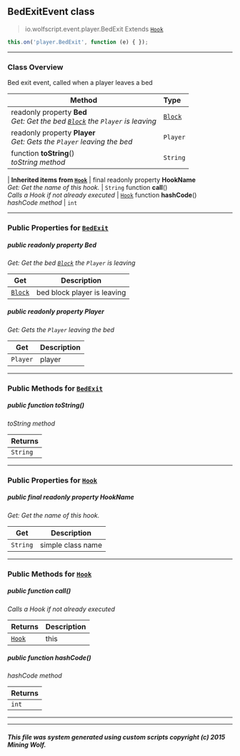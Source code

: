 ## BedExitEvent __class__

>io.wolfscript.event.player.BedExit
>Extends [`Hook`](../../hook/Hook.md)
``` javascript
this.on('player.BedExit', function (e) { });
```


---

### Class Overview

Bed exit event, called when a player leaves a bed

Method | Type   
--- | :--- 
 readonly property __Bed__ <br> _Get: Get the bed [`Block`](../../api/world/blocks/Block.md) the `Player` is leaving_ | [`Block`](../../api/world/blocks/Block.md)
 readonly property __Player__ <br> _Get: Gets the `Player` leaving the bed_ | `Player`
 function __toString__() <br> _toString method_ | `String`
 |
__Inherited items from [`Hook`](../../hook/Hook.md)__ |
final readonly property __HookName__ <br> _Get: Get the name of this hook._ | `String`
 function __call__() <br> _Calls a Hook if not already executed_ | [`Hook`](../../hook/Hook.md)
 function __hashCode__() <br> _hashCode method_ | `int`





---


### Public Properties for [`BedExit`](BedExit.md)

##### <a id='bed'></a>public  readonly property __Bed__

_Get: Get the bed [`Block`](../../api/world/blocks/Block.md) the `Player` is leaving_

Get | Description
--- | --- 
[`Block`](../../api/world/blocks/Block.md) | bed block player is leaving



##### <a id='player'></a>public  readonly property __Player__

_Get: Gets the `Player` leaving the bed_

Get | Description
--- | --- 
`Player` | player



---

### Public Methods for [`BedExit`](BedExit.md)

##### <a id='tostring'></a>public  function __toString__()

_toString method_

Returns | 
--- | 
`String` |


---

### Public Properties for [`Hook`](../../hook/Hook.md)

##### <a id='hookname'></a>public final readonly property __HookName__

_Get: Get the name of this hook._

Get | Description
--- | --- 
`String` | simple class name



---

### Public Methods for [`Hook`](../../hook/Hook.md)

##### <a id='call'></a>public  function __call__()

_Calls a Hook if not already executed_

Returns | Description
--- | --- 
[`Hook`](../../hook/Hook.md) | this


##### <a id='hashcode'></a>public  function __hashCode__()

_hashCode method_

Returns | 
--- | 
`int` |


---


---


##### This file was system generated using custom scripts copyright (c) 2015 Mining Wolf.
	

